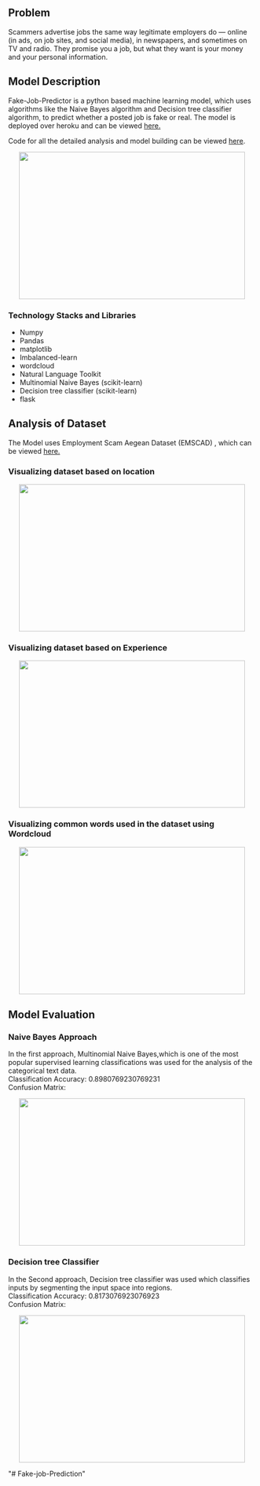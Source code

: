## Problem
Scammers advertise jobs the same way legitimate employers do — online (in ads, on job sites, and social media), in newspapers, and sometimes on TV and radio. They promise you a job, but what they want is your money and your personal information.

## Model Description 
Fake-Job-Predictor is a python based machine learning model, which uses algorithms like the Naive Bayes algorithm and Decision tree classifier algorithm, to predict whether a posted job is fake or real. The model is deployed over heroku and can be viewed [here.](https://fake-job-prediction.herokuapp.com/)

Code for all the detailed analysis and model building can be viewed [here](Fake_job_predictor.ipynb).

<p align="center">
  <img width="460" height="300" src="Images/image1.PNG">
</p>

### Technology Stacks and Libraries

* Numpy
* Pandas
* matplotlib
* Imbalanced-learn
* wordcloud
* Natural Language Toolkit
* Multinomial Naive Bayes (scikit-learn)
* Decision tree classifier (scikit-learn)
* flask

## Analysis of Dataset
The Model uses Employment Scam Aegean Dataset (EMSCAD) , which can be viewed [here.](https://www.kaggle.com/amruthjithrajvr/recruitment-scam)

### Visualizing dataset based on location 

<p align="center">
  <img width="460" height="300" src="Images/image2.PNG">
</p>

### Visualizing dataset based on Experience

<p align="center">
  <img width="460" height="300" src="Images/image3.PNG">
</p>

### Visualizing common words used in the dataset using Wordcloud

<p align="center">
  <img width="460" height="300" src="Images/image4.PNG">
</p>

## Model Evaluation 

### Naive Bayes Approach 
In the first approach, Multinomial Naive Bayes,which is one of the most popular supervised learning classifications was used for the analysis of the categorical text data. <br>
Classification Accuracy: 0.8980769230769231 <br>
Confusion Matrix:
<p align="center">
  <img width="460" height="300" src="Images/image5.PNG">
</p>

### Decision tree Classifier
In the Second approach, Decision tree classifier was used which classifies inputs by segmenting the input space into regions. <br>
Classification Accuracy: 0.8173076923076923 <br>
Confusion Matrix:
<p align="center">
  <img width="460" height="300" src="Images/image6.PNG">
</p>

"# Fake-job-Prediction" 
